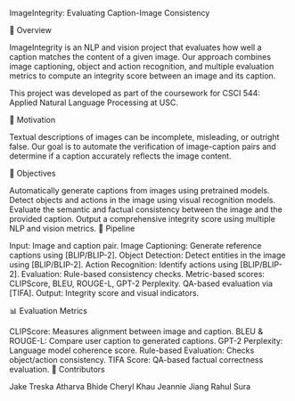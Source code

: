 ImageIntegrity: Evaluating Caption-Image Consistency

📝 Overview

ImageIntegrity is an NLP and vision project that evaluates how well a caption matches the content of a given image. Our approach combines image captioning, object and action recognition, and multiple evaluation metrics to compute an integrity score between an image and its caption.

This project was developed as part of the coursework for CSCI 544: Applied Natural Language Processing at USC.

📌 Motivation

Textual descriptions of images can be incomplete, misleading, or outright false. Our goal is to automate the verification of image-caption pairs and determine if a caption accurately reflects the image content.

🎯 Objectives

Automatically generate captions from images using pretrained models.
Detect objects and actions in the image using visual recognition models.
Evaluate the semantic and factual consistency between the image and the provided caption.
Output a comprehensive integrity score using multiple NLP and vision metrics.
🧩 Pipeline

Input: Image and caption pair.
Image Captioning: Generate reference captions using [BLIP/BLIP-2].
Object Detection: Detect entities in the image using [BLIP/BLIP-2].
Action Recognition: Identify actions using [BLIP/BLIP-2].
Evaluation:
Rule-based consistency checks.
Metric-based scores: CLIPScore, BLEU, ROUGE-L, GPT-2 Perplexity.
QA-based evaluation via [TIFA].
Output: Integrity score and visual indicators.


📊 Evaluation Metrics

CLIPScore: Measures alignment between image and caption.
BLEU & ROUGE-L: Compare user caption to generated captions.
GPT-2 Perplexity: Language model coherence score.
Rule-based Evaluation: Checks object/action consistency.
TIFA Score: QA-based factual correctness evaluation.
🧠 Contributors

Jake Treska
Atharva Bhide
Cheryl Khau
Jeannie Jiang
Rahul Sura
